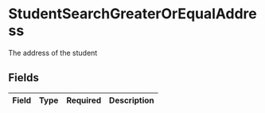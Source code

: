 # StudentSearchGreaterOrEqualAddress

The address of the student


## Fields

| Field       | Type        | Required    | Description |
| ----------- | ----------- | ----------- | ----------- |